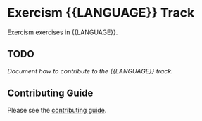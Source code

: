 # Exercism {{LANGUAGE}} Track

Exercism exercises in {{LANGUAGE}}.

## TODO

_Document how to contribute to the {{LANGUAGE}} track._

## Contributing Guide

Please see the [contributing guide](https://github.com/exercism/x-common/blob/master/CONTRIBUTING.md).
